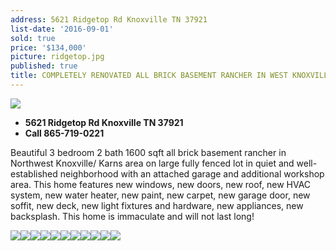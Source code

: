 ```yaml
---
address: 5621 Ridgetop Rd Knoxville TN 37921
list-date: '2016-09-01'
sold: true
price: '$134,000'
picture: ridgetop.jpg
published: true
title: COMPLETELY RENOVATED ALL BRICK BASEMENT RANCHER IN WEST KNOXVILLE
---
```



![](/uploads/versions/isqhqd2dqulagk1000000000---x----1024-768x---.jpg)

* **5621 Ridgetop Rd Knoxville TN 37921**
* **Call 865-719-0221**

Beautiful 3 bedroom 2 bath 1600 sqft all brick basement rancher in Northwest Knoxville/ Karns area on large fully fenced lot in quiet and well-established neighborhood with an attached garage and additional workshop area. This home features new windows, new doors, new roof, new HVAC system, new water heater, new paint, new carpet, new garage door, new soffit, new deck, new light fixtures and hardware, new appliances, new backsplash. This home is immaculate and will not last long!

![](/uploads/versions/isqhqd2dqulagk1000000000---x----1024-768x---.jpg)![](/uploads/versions/ise838nllayexl1000000000---x----1024-768x---.jpg)![](/uploads/versions/isqpw7429m9nxl1000000000---x----1024-768x---.jpg)![](/uploads/versions/is2vo2v9hlsduk1000000000---x----1024-768x---.jpg)![](/uploads/versions/isalafy2nu2mtk1000000000---x----1024-768x---.jpg)![](/uploads/versions/ismu53lqaj539l1000000000---x----1024-768x---.jpg)![](/uploads/versions/is2f83gwimuotk1000000000---x----1024-768x---.jpg)![](/uploads/versions/isq9g8poanbywl1000000000---x----1024-768x---.jpg)![](/uploads/versions/isyjxewzxhp2uk1000000000---x----1024-768x---.jpg)![](/uploads/versions/ismu18udpsnu2l1000000000---x----1024-768x---.jpg)![](/uploads/versions/isuomqc3ddkguk1000000000---x----1024-768x---.jpg)